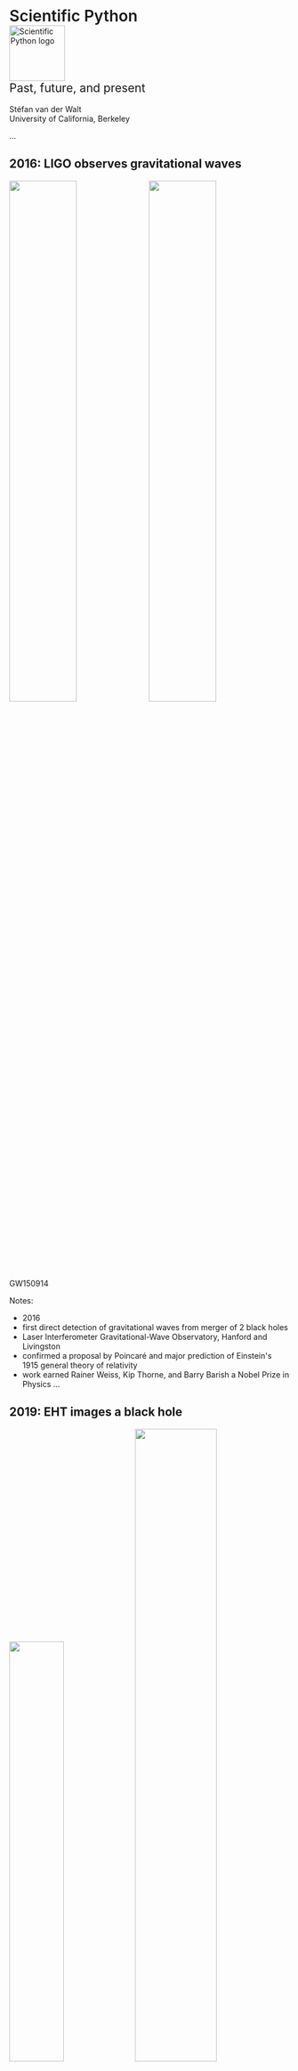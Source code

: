 <style type="text/css">
.black {
  color: black;
}
</style>

<div style="font-size: 200%; font-weight: 600;"> Scientific Python</div>

<img alt="Scientific Python logo" src="images/scientific-python-logo.svg" width="100em"/>

<div style="font-size: 150%; font-weight: 400;">Past, future, and present</div>

<br/>
<div style="text-align: left;">
Stéfan van der Walt<br/>
University of California, Berkeley
</div>

...

## 2016: LIGO observes gravitational waves

<img src="images/LIGO_Hanford_aerial_05.jpg" width="49%" style="padding-bottom: 3rem;"/>
<img src="images/LIGO_measurement_of_gravitational_waves.svg" width="49%"/>

GW150914

Notes:

- 2016
- first direct detection of gravitational waves from merger of 2 black
holes
- Laser Interferometer Gravitational-Wave Observatory, Hanford and Livingston
- confirmed a proposal by Poincaré and major prediction of Einstein's 1915 general theory of relativity
- work earned Rainer Weiss, Kip Thorne, and Barry Barish a Nobel Prize in Physics
...

## 2019: EHT images a black hole

<img src="images/bh_diagram.jpg" width="44%"/>
<img src="images/EHT-image.jpg" width="54%"/>

Notes:

Event Horizon Telescope Collaboration
First ever image of a black hole through Very Long Baseline Interferometry

...

## 2021: Ingenuity takes off on Mars

<img src="images/ingenuity.gif"/>

Notes:

2021
first powered controlled extraterrestrial flight

What do they have in common? Each has pipelines that utilize the Scientific Python ecosystem.
In this talk, I'd like to discuss why this is so special, where we are
now, and what lies on the road ahead.

---

## A quick introduction

Notes:

Your story of how you got involved in Scientific Python.

- Just a regular engineering student with no software development credentials
- Problems installing Matlab
- Vague sense that it would be neat to do this using open source software
- Found a community of others who cared about the same, wonderful!

<hr/>

- Ben 2004 sabbatical Colorado, Fernando
- Workshop 2006, Stellenbosch, co teacher
- Albert Strasheim + I fixing memory bugs in NumPy
- Watershed moment: before and after
- Joined then, never left

...

## What I do

❤️ Scientific Python

Problem ➡  Tool use ➡  Joy & frustration & 💡 ➡  Tool development

Notes:

Fortunate position to now devote the majority of my time to SP.

Me to dad: How do you learn to program? Well, you need a problem.

Some of us got a bit stuck on the last bit.

...

<img src="images/colormaps.webp"/>
<img src="images/cmap-compare.png" width="80%"/>
<img src="images/jet-gray.png" width="30%">
<img src="images/viridis-gray.png" width="30%">

...

<img src="images/butterfly-press-release.png" width="50%"/>
<img src="images/nhm-logo.png" width="20%">
<br/>
<img src="images/mothra_logo-text.png" width="10%" style="padding-bottom: 3rem; padding-right: 2rem;"/>
<img src="images/mothra-result.jpeg" width="80%"/>

...

<img src="images/cesium-blue-light.png"/>

<div style="color: darkgray;">

> Cesium is an end-to-end machine learning platform for time-series, from calculation of features to model-building to predictions. Cesium has <span style="color: black;">**two main components**</span> - a <span style="color: black;">**Python library**</span>, and a <span style="color: black;">**web application platform**</span> that allows interactive exploration of machine learning pipelines. Take control over the workflow in a Python terminal or Jupyter notebook with the Cesium library, or upload your time-series files, select your machine learning model, and watch Cesium do feature extraction and evaluation right in your browser with the web application.

</div>

Notes:

Importantly: non-regularly sampled time-series

...

<img src="images/naul-recurrent.png"/>

Naul, B., Bloom, J.S., Pérez, F. et al. A recurrent neural network for classification of unevenly sampled variable stars. Nat Astron 2, 151–155 (2018). https://doi.org/10.1038/s41550-017-0321-z

...

## SkyPortal

<img src="images/skyportal_responsive.png"/>

...

## Fritz

<img src="images/fritz.jpg"/>

...

## Fritz

<img src="images/fritz-animated.gif"/>

...

## So what do you do?!

A little bit of everything...

- Passionate about tool building
- But to build good tools you need to use them

Notes:

The applied mathematician's dream.

---

<!-- Section: success of SP -->

## Scientific & engineering advances

<img src="images/LIGO_measurement_of_gravitational_waves.svg" width="30%" />
<img src="images/ingenuity.gif" width="50%"/>
<img src="images/EHT-image.jpg" width="40%"/>

Notes:

- Three major recent advances
- What do they have in common -> pipelines use SP
- This is just a small selection

...

<img src="images/scipy-nature.png" width="60%"/>
<img src="images/numpy-nature.png" width="60%"/>

...

<img src="images/numpy-summary.png"/>

...

<img src="images/the-overflow-blog.png" width="60%"/>

<!-- https://stackoverflow.blog/2017/09/06/incredible-growth-python/ -->

...

<img src="images/dataiku-report.png"/>

*Pathfinder Report: Routes to Enterprise Open Source Data
Science Adoption*, Data Iku, August 2018

<!-- https://pages.dataiku.com/451-open-source-report -->

...

<img src="images/github-satellite-keynote-2019.png"/>

Notes:

Really big corps are now using us to sell their product.

GitHub: Nate's talk with our faces in background

Emphasizing that importing these libraries is essentially broadening
your developer team, "giving them commit access to your project".

...

<img src="images/katie-bouman-portrait-of-a-black-hole.png"/>

Notes:

US govt probably spent a billion dollars on it...

... but it's all based on free software.

...

## Teaching Python

At Berkeley, at least:

- Computer Science
- Data Science
- Information School
- Neuroimaging

... to name a few.

Notes:

In the beginning, we could not even find rooms on campus to teach
this.  Still, had several workshops, bootcamps, etc.

Now, it is ubiquitous.

This is no longer unusual, not only at UCB.

(Teaching, in itself, does not mean the tools are good for science,
but there's a practical element to it, namely...)

Students are equipped with Python by the time they arrive in research.

...

Use of Scientific Python is pervasive

It is being used in novel and leading science

It is continually improving, growing, responding to needs

Notes:

Despite this, poorly funded, mainly driven by volunteers outside of
their main jobs.

Very few people are rewarded for working on this (sometimes quite the contrary).

Re: responding to needs, NumPy is stable, yet refactoring entire data type system.

...

The Scientific Python ecosystem of libraries
is **critical research infrastructure**.

Notes:

- Research is becoming more data-dependent.
- Research therefore cannot happen without software.
- Research software relies on *reliable* computational libraries.

In some ways, software is becoming like what math is in research.
Lots of training for math, but very little for scientific software development.

Software is the instrument with which we see data.
It is the way we express our thoughts and reason about the world.

---

## Adoption

### Why is widespread adoption of SP ecosystem unusual?

Consider:

- Who developed the software
- When, and with what?

Notes:

- Small handful of students, junior researchers, other volunteers
- Predominantly in their spare time, over weekends and evenings
- Often little to no financial support
- Against wishes / recommendations of many colleagues (not Ben!)

Competing against platforms built by companies with:

- Millions of dollars in funding
- Hundreds of dedicated programmers
- Pushes by big marketing teams, contracts with many corporations and universities

...

## Why is SP successful?

📜 Principles
🚜 Practices
🤸🏿 People

...

## Principles

- Scientific software must be community developed, and community owned
- This is the best way to align incentives for doing good quality, transparent, reproducible science

Notes:

- We believe that researchers know their needs best
- Their ideas must be surfaced and integrated into the computational
  platform as efficiently as possible
- In this endeavor, making money for shareholders is at best a
  distraction
  - But often, it incentivises entirely the wrong things: hardware
    locks, license servers, closed file formats
  - Incentive to lock users into  proprietary systems
    - This prohibits sharing, reproducibility, and transparency

- Transparency: you *should* always be able to investigate the
  *entire* scientific stack.
- To know answers are accurate, you have to be able to look under the
  hood.
- You also need to be able to modify tools to do *new things*, to do
  *whatever* needs to be done.
- The change required is bigger than just open software; you need
  reproducible research as well (i.e. data/methods publishing). But
  it's a start.

...

## Principles (II)

**The important of language and library choices cannot be underestimated.**

<div style="color: darkgray;">

> We believe that ~neuroscience~ <span class="black">ideas and analysis develop
> together</span>.
> Good ideas come from understanding; <span class="black">understanding comes
> from clarity</span>, and <span class="black">clarity must come from</span> well-designed teaching
> materials and <span class="black">well-designed software</span>.
> The <span class="black">software must be</span> designed
> as <span class="black">a natural extension of the underlying ideas</span>.
>
> <span class="black">— NiPy mission statement</span><br/>
http://nipy.org/nipy/mission.html

</div>

Notes:

- Re-emphasises the notion of a user-developer
- Library interfaces and language clarity / expressivity matter: it's
  how we express our thoughts.

...

## Practices

None of this matters if we cannot rely on the answers.

#### At core: deliberate practice

**Examples**

Technical:

- Revision control
- Testing / continuous integration
- Code review
- Documentation
- Iteration

Social:

- Governance (*see also:* people)

Notes:

No matter how sound philosophy, we still need working code!

<!-- Code review both during development cycle, but also during use where
users can easily introspect for problems. -->

<!-- Documentation has to stay in sync with code (docstrings). -->

...

<img src="images/gh-workflow.webp"/>

...

## People

> Healthy communities are built when everyone's voice is heard, when
> their perspective is valued, and when their work is recognized.
>
> https://scientific-python.org/about

Work done in collaboration is better and more fun.

- **Community** is meaningful.
- **Culture** is important for good work.
- **Leadership** sets direction.
- **Governance** sets expectations and reduces misunderstandings.

Notes:

- Community

  - Many of my best friends I made through this ecosystem.

  - These have been the most fulfilling and educational collaborations
    of my life.

  - Being part of a movement where everyone is aligned is incredibly
    exciting.

  - For me, personally, it's been transformative to my career. Lots of
    people have helped me get where I am today.

- Culture

  - In a volunteer effort you cannot afford *not* to treat people
    well

  - Unsurprisingly, when people feel welcome, listened to, engaged, they produce
    better work

- Leadership

  - It helps greatly when the founders of projects set the right tone;
    one of the things that drew me into SP from the beginning

    - Various projects had you earn your badge
    - SP phone call from Berkeley: trust placed in newcomers,
      welcomed with open arms, treated with respect (listen to opinions)

---

## Challenges

- Developer time (review time)
- A lot of time-consuming training (GSoC, etc.)

<br/>
<img src="images/gh-workflow.webp" width="50%"/>

- Funding
- Implications of receiving funding (see: NumPy circa 2018)
- Coordination / cross-project decision making
- Unified user experience

Notes:

- Developer time
  - Very few full time like me
  - Contributor time varies (also: parents, breadwinners, etc.)

- We are doing a lot of training
  - Academia and industry both often use us to train people
  - That should be taught in universities / as professional courses

- Funding
  - No grant line items
  - Few company contributions
  - Mostly foundation-supported
    - Some grants, but need more and *longer term*

- Coordination
  - Used to be small (SciPy conf), now big
  - Nothing like project managers who can think about whole ecosystem,
    get user feedback, set up roadmaps, etc.
  - Coordination is haphazard

...

<img alt="Scientific Python logo" src="images/scientific-python-logo.svg" width="100em"/>

> The **Scientific Python project** aims to better coordinate the
> ecosystem and grow the community.

Immediate goals:

1. Coordinate
2. Get projects funded
3. Support & develop shared infrastructure
4. Foster the next generation of contributors

...

### Coordinate projects

https://scientific-python.org/specs

<img src="images/specs-list.png"/>

Notes:

- Coordinate projects
  - SPECs (like PEPs, high level, endorsed by "core")
    - SPECs also allow for younger projects to propose ideas
  - Venues for discussion
    - Discourse forum
    - Virtual technical meetings
  - Watch ecosystem, identify pain points, and coordinate response
    - Like developer meetings (currently virtual)
  - Eventually again have an annual developer meeting

...

## Get projects funded

Notes:

- Get projects funded

  - Decadal dev plan (evidence of need)
  - Workshops on grant writing
  - Funding is crucial for increased participation (via,
    e.g. full-time paid roles)

...

## Support & develop shared infrastructure

<img src="images/numpy.org.png"/>

Notes:

  - Tools used across ecosystem such as numpydoc
  - Community calendars
  - Standard web themes for core projects
  - Common discussion forums
  - Developer statistics dashboard
  - Benchmarking & testing
  - Web analytics

BTW, a little easter egg on the NumPy frontpage to try!

...

## Support & develop shared infrastructure

<img src="images/scipy.org.png"/>

...

## Support & develop shared infrastructure

<img src="images/scientific-python.org.png"/>

...

## Foster the next generation of contributors

- https://blog.scientific-python.org
- https://twitter.com/scientific_py
- https://tinyurl.com/scientific-python-youtube
- https://discuss.scientific-python.org

<img src="images/melissa-interview.png"/>

Notes:

  - Make it easy for new contributors to join the project
  - Social media
    - Onboarding
    - Dev interviews
    - SP library examples
  - Learn: material for users, contributors, maintainers
  - Blog: informal
  - Discourse discussion forum

...

## The people behind this effort

<img src="images/community-managers.png" width="60%"/>

\+ &nbsp; `  {accessiblity, spec, theme, blog, ...} teams`

---

## What can you do?

...

## Support

- Contribute or support students who want to
- Reward and recognize efforts outside of paper writing
- Fund open, not closed software (and convince the NRF to do the
  same!)
- Apply lessons from SP to your work
  1. Test research code
  2. Executable papers (AKA automate everything)
  3. Collaborate widely, credit all those involved
  4. Insist on open code & data (reviewing and publishing)


*Developing open source scientific practice*, K. Jarrod Millman & Fernando Pérez<br/>
See https://www.jarrodmillman.com/oss-chapter.html

...

### Benefits for Contributors

- Advance science
- Make an impact
- Grow as a developer
- Shape the tools you use

You are very welcome to join!

...

### Learn more

#### Website: https://scientific-python.org

Has links to:

- Blog: https://blog.scientific-python.org
- Twitter: https://twitter.com/scientific_py
- YouTube: https://tinyurl.com/scientific-python-youtube
- Discourse: https://discuss.scientific-python.org

---

## With thanks to

- Ben Herbst
- School for Data Science and Computational Thinking
- Praelexis
- Stellenbosch University

Email: stefanv@berkeley.edu
<br/>
Web: https://scientific-python.org
